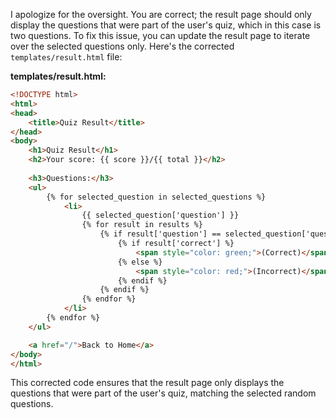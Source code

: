 I apologize for the oversight. You are correct; the result page should only display the questions that were part of the user's quiz, which in this case is two questions. To fix this issue, you can update the result page to iterate over the selected questions only. Here's the corrected `templates/result.html` file:

**templates/result.html:**
```html
<!DOCTYPE html>
<html>
<head>
    <title>Quiz Result</title>
</head>
<body>
    <h1>Quiz Result</h1>
    <h2>Your score: {{ score }}/{{ total }}</h2>
   
    <h3>Questions:</h3>
    <ul>
        {% for selected_question in selected_questions %}
            <li>
                {{ selected_question['question'] }}
                {% for result in results %}
                    {% if result['question'] == selected_question['question'] %}
                        {% if result['correct'] %}
                            <span style="color: green;">(Correct)</span>
                        {% else %}
                            <span style="color: red;">(Incorrect)</span>
                        {% endif %}
                    {% endif %}
                {% endfor %}
            </li>
        {% endfor %}
    </ul>

    <a href="/">Back to Home</a>
</body>
</html>
```

This corrected code ensures that the result page only displays the questions that were part of the user's quiz, matching the selected random questions.